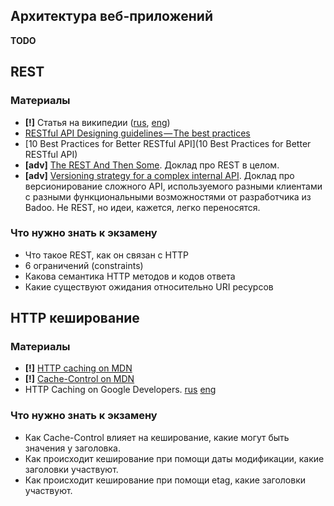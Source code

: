 ## Архитектура веб-приложений
__TODO__

## REST

### Материалы

* __[!]__ Статья на википедии ([rus](https://ru.wikipedia.org/wiki/REST), [eng](https://en.wikipedia.org/wiki/Representational_state_transfer))
* [RESTful API Designing guidelines — The best practices](https://hackernoon.com/restful-api-designing-guidelines-the-best-practices-60e1d954e7c9)
* [10 Best Practices for Better RESTful API](10 Best Practices for Better RESTful API)
* __[adv]__ [The REST And Then Some](https://www.youtube.com/watch?v=QIv9YR1bMwY&list=PLd2MPdlXKO13USiCIT2tZ5IjIeZRFWHU0). Доклад про REST в целом.
* __[adv]__ [Versioning strategy for a complex internal API](https://www.youtube.com/watch?v=M2KCu0Oq3JE&index=2&list=PLd2MPdlXKO13USiCIT2tZ5IjIeZRFWHU0). Доклад про версионирование сложного API, используемого разными клиентами с разными функциональными возможностями от разработчика из Badoo. Не REST, но идеи, кажется, легко переносятся.

### Что нужно знать к экзамену
* Что такое REST, как он связан с HTTP
* 6 ограничений (constraints)
* Какова семантика HTTP методов и кодов ответа
* Какие существуют ожидания относительно URI ресурсов

## HTTP кеширование

### Материалы
* __[!]__ [HTTP caching on MDN](https://developer.mozilla.org/en-US/docs/Web/HTTP/Caching)
* __[!]__ [Cache-Control on MDN](https://developer.mozilla.org/en-US/docs/Web/HTTP/Headers/Cache-Control)
* HTTP Caching on Google Developers. [rus](https://developers.google.com/web/fundamentals/performance/optimizing-content-efficiency/http-caching?hl=ru) [eng](https://developers.google.com/web/fundamentals/performance/optimizing-content-efficiency/http-caching)

### Что нужно знать к экзамену
* Как Cache-Control влияет на кеширование, какие могут быть значения у заголовка.
* Как происходит кеширование при помощи даты модификации, какие заголовки участвуют.
* Как происходит кеширование при помощи etag, какие заголовки участвуют.
